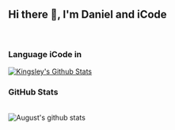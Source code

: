 ## Hi there 👋, I'm Daniel and iCode

<br>

### Language iCode in
[![Kingsley's Github Stats](https://github-readme-stats.vercel.app/api/top-langs?username=AugustBemsen&show_icons=true&theme=tokyonight)](https://github.com/AugustBemsen)


### GitHub Stats
<br> ![August's github stats](https://github-readme-stats.vercel.app/api?username=AugustBemsen&theme=tokyonight&show_icons=true) </p>
